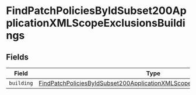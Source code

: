 # FindPatchPoliciesByIdSubset200ApplicationXMLScopeExclusionsBuildings


## Fields

| Field                                                                                                                                                                                   | Type                                                                                                                                                                                    | Required                                                                                                                                                                                | Description                                                                                                                                                                             |
| --------------------------------------------------------------------------------------------------------------------------------------------------------------------------------------- | --------------------------------------------------------------------------------------------------------------------------------------------------------------------------------------- | --------------------------------------------------------------------------------------------------------------------------------------------------------------------------------------- | --------------------------------------------------------------------------------------------------------------------------------------------------------------------------------------- |
| `building`                                                                                                                                                                              | [FindPatchPoliciesByIdSubset200ApplicationXMLScopeExclusionsBuildingsBuilding](../../models/operations/findpatchpoliciesbyidsubset200applicationxmlscopeexclusionsbuildingsbuilding.md) | :heavy_minus_sign:                                                                                                                                                                      | N/A                                                                                                                                                                                     |